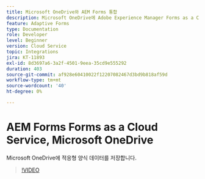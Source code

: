 ```yaml
---
title: Microsoft OneDrive와 AEM Forms 통합
description: Microsoft OneDrive에 Adobe Experience Manager Forms as a Cloud Service 제출 데이터를 저장하는 방법에 대해 알아봅니다.
feature: Adaptive Forms
type: Documentation
role: Developer
level: Beginner
version: Cloud Service
topic: Integrations
jira: KT-11893
exl-id: 8d3697a6-3a2f-4501-9eea-35cd9e555292
duration: 403
source-git-commit: af928e60410022f12207082467d3bd9b818af59d
workflow-type: tm+mt
source-wordcount: '40'
ht-degree: 0%

---
```


# AEM Forms Forms as a Cloud Service, Microsoft OneDrive

Microsoft OneDrive에 적응형 양식 데이터를 저장합니다.

>[!VIDEO](https://video.tv.adobe.com/v/3415792/?quality=12&learn=on)
